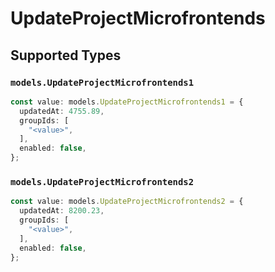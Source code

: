 # UpdateProjectMicrofrontends


## Supported Types

### `models.UpdateProjectMicrofrontends1`

```typescript
const value: models.UpdateProjectMicrofrontends1 = {
  updatedAt: 4755.89,
  groupIds: [
    "<value>",
  ],
  enabled: false,
};
```

### `models.UpdateProjectMicrofrontends2`

```typescript
const value: models.UpdateProjectMicrofrontends2 = {
  updatedAt: 8200.23,
  groupIds: [
    "<value>",
  ],
  enabled: false,
};
```

